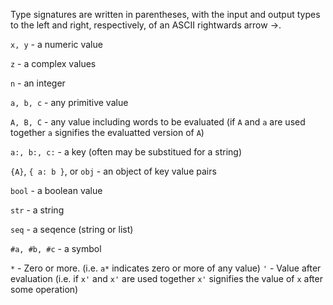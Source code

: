 Type signatures are written in parentheses, with the input and output types to the left and right, respectively, of an ASCII rightwards arrow ->.

`x, y` - a numeric value

`z` - a complex values

`n` - an integer

`a, b, c` - any primitive value 

`A, B, C` - any value including words to be evaluated (if `A` and `a` are used together `a` signifies the evaluatted version of `A`)

`a:, b:, c:` - a key (often may be substitued for a string)

`{A}`, `{ a: b }`, or `obj` - an object of key value pairs

`bool` - a boolean value

`str`  - a string

`seq`  - a seqence (string or list)

`#a, #b, #c` - a symbol

`*` - Zero or more. (i.e. `a*` indicates zero or more of any value)
`'` - Value after evaluation (i.e. if `x'` and `x'` are used together `x'` signifies the value of `x` after some operation)






